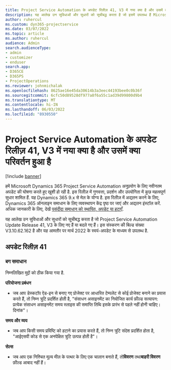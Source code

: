 ```yaml
---
title: Project Service Automation के अपडेट रिलीज़ 41, V3 में नया क्या है और उसमें क्या परिवर्तन हुआ है
description: यह आलेख उन सुविधाओं और सुधारों को सूचीबद्ध करता है जो इसमें उपलब्ध हैं Microsoft Dynamics 365 Project Service Automation अद्यतन रिलीज़ 41, V3.
author: ruhercul
ms.custom: dyn365-projectservice
ms.date: 03/07/2022
ms.topic: article
ms.author: ruhercul
audience: Admin
search.audienceType:
- admin
- customizer
- enduser
search.app:
- D365CE
- D365PS
- ProjectOperations
ms.reviewer: johnmichalak
ms.openlocfilehash: 8625ae16e45da30614b3a3eec44193bee0c0b36f
ms.sourcegitcommit: 6cfc50d89528df977a8f6a55c1ad39d99800d9b4
ms.translationtype: MT
ms.contentlocale: hi-IN
ms.lasthandoff: 06/03/2022
ms.locfileid: "8930550"
---
```

# <a name="whats-new-or-changed-in-project-service-automation-update-release-41-v3"></a>Project Service Automation के अपडेट रिलीज़ 41, V3 में नया क्या है और उसमें क्या परिवर्तन हुआ है

[!include [banner](../includes/psa-now-project-operations.md)]

हमें Microsoft Dynamics 365 Project Service Automation अनुप्रयोग के लिए नवीनतम अपडेट की घोषणा करते हुए खुशी हो रही है. इस रिलीज़ में गुणवत्ता, प्रदर्शन और उपयोगिता में कुछ महत्वपूर्ण सुधार शामिल हैं. यह Dynamics 365 9.x से मेल के योग्य है. इस रिलीज़ में अद्यतन करने के लिए, Dynamics 365 ऑनलाइन समाधान के लिए व्यवस्थापन केंद्र पृष्ठ पर जाएं और अद्यतन इंस्टॉल करें. अधिक जानकारी के लिए, देखें [पसंदीदा समाधान को स्थापित, अपडेट या हटाएँ](/power-platform/admin/install-remove-preferred-solution).

यह आलेख उन सुविधाओं और सुधारों को सूचीबद्ध करता है जो Project Service Automation Update Release 41, V3 के लिए नए हैं या बदले गए हैं। इस संस्करण की बिल्ड संख्या V3.10.62.162 है और यह आमतौर पर मार्च 2022 के स्वयं-अपडेट के माध्यम से उपलब्ध है.

## <a name="update-release-41"></a>अपडेट रिलीज़ 41

### <a name="bug-fixes"></a>बग समाधान

निम्नलिखित मुद्दों को ठीक किया गया है.

**परियोजना प्रबंधन**
- जब आप डेस्कटॉप ऐड-इन से बनाए गए प्रोजेक्ट पर आधारित टेम्पलेट से कोई प्रोजेक्ट बनाने का प्रयास करते हैं, तो निम्न त्रुटि प्रदर्शित होती है, "संसाधन असाइनमेंट का नियोजित कार्य फ़ील्ड सत्यापन: प्रत्येक संसाधन असाइनमेंट समय स्लाइस की समाप्ति तिथि इसके प्रारंभ से पहले नहीं होनी चाहिए। दिनांक"।

**समय और व्यय**
- जब आप किसी समय प्रविष्टि को हटाने का प्रयास करते हैं, तो निम्न त्रुटि संदेश प्रदर्शित होता है, "आईएसवी कोड से एक अनपेक्षित त्रुटि उत्पन्न होती है"।

**सेल्स**
- जब आप एक निश्चित मूल्य मील के पत्थर के लिए एक चालान बनाते हैं, तो**विवरण** तथा**बाहरी विवरण** फ़ील्ड आबाद नहीं हैं। 

